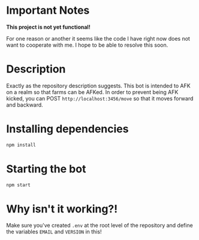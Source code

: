 # Important Notes

**This project is not yet functional!**

For one reason or another it seems like the code I have right now does not want to cooperate with me. I hope to be able to resolve this soon.

# Description

Exactly as the repository description suggests. This bot is intended to AFK on a realm so that farms can be AFKed. In order to prevent being AFK kicked, you can POST `http://localhost:3456/move` so that it moves forward and backward.

# Installing dependencies
```sh
npm install
```

# Starting the bot
```sh
npm start
```

# Why isn't it working?!
Make sure you've created `.env` at the root level of the repository and define the variables `EMAIL` and `VERSION` in this!
